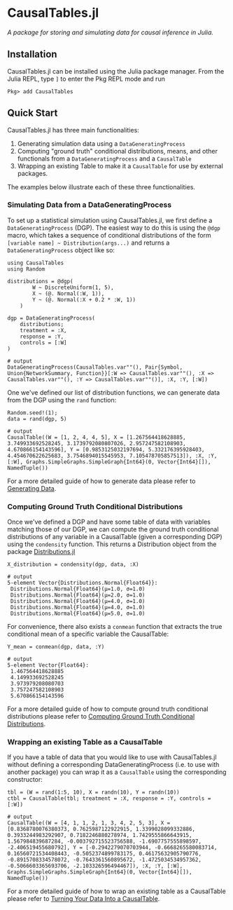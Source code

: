 # CausalTables.jl

*A package for storing and simulating data for causal inference in Julia.*

## Installation
CausalTables.jl can be installed using the Julia package manager.
From the Julia REPL, type `]` to enter the Pkg REPL mode and run

```
Pkg> add CausalTables
```

## Quick Start

CausalTables.jl has three main functionalities:

1. Generating simulation data using a `DataGeneratingProcess`
2. Computing "ground truth" conditional distributions, means, and other functionals from a `DataGeneratingProcess` and a `CausalTable`
3. Wrapping an existing Table to make it a `CausalTable` for use by external packages.

The examples below illustrate each of these three functionalities.

### Simulating Data from a DataGeneratingProcess

To set up a statistical simulation using CausalTables.jl, we first define a `DataGeneratingProcess` (DGP). The easiest way to do this is using the `@dgp` macro, which takes a sequence of conditional distributions of the form `[variable name] ~ Distribution(args...)` and returns a `DataGeneratingProcess` object like so:

```jldoctest quicktest; output = false
using CausalTables
using Random

distributions = @dgp(
        W ~ DiscreteUniform(1, 5),
        X ~ (@. Normal(:W, 1)),
        Y ~ (@. Normal(:X + 0.2 * :W, 1))
    )

dgp = DataGeneratingProcess(
    distributions;
    treatment = :X,
    response = :Y,
    controls = [:W]
)

# output
DataGeneratingProcess(CausalTables.var""(), Pair{Symbol, Union{NetworkSummary, Function}}[:W => CausalTables.var""(), :X => CausalTables.var""(), :Y => CausalTables.var""()], :X, :Y, [:W])
```

One we've defined our list of distribution functions, we can generate data from the DGP using the `rand` function:

```jldoctest quicktest
Random.seed!(1);
data = rand(dgp, 5)

# output
CausalTable((W = [1, 2, 4, 4, 5], X = [1.267564418628885, 3.749933692528245, 3.1739792080807026, 2.957247582108903, 4.670866154143596], Y = [0.9853125032197694, 5.332176395928403, 4.454670622625683, 3.7546894015545953, 7.105478705857513]), :X, :Y, [:W], Graphs.SimpleGraphs.SimpleGraph{Int64}(0, Vector{Int64}[]), NamedTuple())
```

For a more detailed guide of how to generate data please refer to [Generating Data](man/generating-data.md).

### Computing Ground Truth Conditional Distributions

Once we've defined a DGP and have some table of data with variables matching those of our DGP, we can compute the ground truth conditional distributions of any variable in a CausalTable (given a corresponding DGP) using the `condensity` function. This returns a Distribution object from the package [Distributions.jl](https://juliastats.org/Distributions.jl/stable/)

```jldoctest quicktest
X_distribution = condensity(dgp, data, :X)

# output
5-element Vector{Distributions.Normal{Float64}}:
 Distributions.Normal{Float64}(μ=1.0, σ=1.0)
 Distributions.Normal{Float64}(μ=2.0, σ=1.0)
 Distributions.Normal{Float64}(μ=4.0, σ=1.0)
 Distributions.Normal{Float64}(μ=4.0, σ=1.0)
 Distributions.Normal{Float64}(μ=5.0, σ=1.0)
```

For convenience, there also exists a `conmean` function that extracts the true conditional mean of a specific variable the CausalTable:

```jldoctest quicktest
Y_mean = conmean(dgp, data, :Y)

# output
5-element Vector{Float64}:
 1.467564418628885
 4.149933692528245
 3.973979208080703
 3.757247582108903
 5.670866154143596
```

For a more detailed guide of how to compute ground truth conditional distributions please refer to [Computing Ground Truth Conditional Distributions](man/ground-truth.md).

### Wrapping an existing Table as a CausalTable

If you have a table of data that you would like to use with CausalTables.jl without defining a corresponding DataGeneratingProcess (i.e. to use with another package) you can wrap it as a `CausalTable` using the corresponding constructor:

```jldoctest quicktest
tbl = (W = rand(1:5, 10), X = randn(10), Y = randn(10))
ctbl = CausalTable(tbl; treatment = :X, response = :Y, controls = [:W])

# output
CausalTable((W = [4, 1, 1, 2, 1, 3, 4, 2, 5, 3], X = [0.8368780076380373, 0.7625987122922915, 1.3399028099332886, 0.3933244983292907, 0.7182246880278974, 1.7429555866643915, 1.567984839687284, -0.003792715523756588, -1.6907757555898597, -2.406519455680792], Y = [-0.2942279070703944, -0.6668265580083714, 0.16560721534408443, -0.5052374899783175, 0.46175632905790776, -0.8915708334578072, -0.7643361560895672, -1.4725034534957362, -0.5066603365693706, -2.103326596494467]), :X, :Y, [:W], Graphs.SimpleGraphs.SimpleGraph{Int64}(0, Vector{Int64}[]), NamedTuple())
```

For a more detailed guide of how to wrap an existing table as a CausalTable please refer to [Turning Your Data Into a CausalTable](man/formatting.md).





